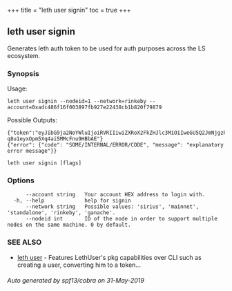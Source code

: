 +++
title = "leth user signin"
toc = true
+++
## leth user signin

Generates leth auth token to be used for auth purposes across the LS ecosystem.

### Synopsis


Usage:

	leth user signin --nodeid=1 --network=rinkeby --account=0xadc486f16f003897fb927e22438cb1b820f79879

Possible Outputs:

	{"token":"eyJibG9ja2NoYWluIjoiRVRIIiwiZXRoX2FkZHJlc3MiOiIweGU5Q2JmNjgzRjQ3OTkwMTEzNGE3QTc4RTkxYzljNTIzM2I4RjlDMDQiLCJpYXQiOjMwNTA0NjcsImVhdCI6MzA1MDUyN30.VkAWASrD/20MggH2laXjPlcFpVVPsoLniyTyyTPwFoYV5EQfZG/p/YP-q8u1eyxOpm5Xq4ai5MMcFnu9HBbAE"}
	{"error": {"code": "SOME/INTERNAL/ERROR/CODE", "message": "explanatory error message"}}


```
leth user signin [flags]
```

### Options

```
      --account string   Your account HEX address to login with.
  -h, --help             help for signin
      --network string   Possible values: 'sirius', 'mainnet', 'standalone', 'rinkeby', 'ganache'.
      --nodeid int       ID of the node in order to support multiple nodes on the same machine. 0 by default.
```

### SEE ALSO

* [leth user](/cli-docs/leth/user/)	 - Features LethUser's pkg capabilities over CLI such as creating a user, converting him to a token...

###### Auto generated by spf13/cobra on 31-May-2019
